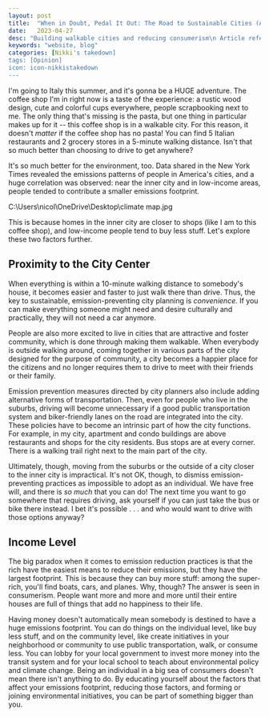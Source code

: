```yaml
---
layout: post
title:  "When in Doubt, Pedal It Out: The Road to Sustainable Cities (And Living Your Amalfi Coast Dreams)"
date:   2023-04-27
desc: "Building walkable cities and reducing consumerism\n Article referenced: *The Climate Impact of Your Neighborhood, Mapped* by By Nadja Popovich, Mira Rojanasakul and Brad Plumer"
keywords: "website, blog"
categories: [Nikki's takedown]
tags: [Opinion]
icon: icon-nikkistakedown
---
```


I'm going to Italy this summer, and it's gonna be a HUGE adventure. The coffee shop I'm in right now is a taste of the experience: a rustic wood design, cute and colorful cups everywhere, people scrapbooking next to me. The only thing that's missing is the pasta, but one thing in particular makes up for it -- this coffee shop is in a walkable city. For this reason, it doesn't *matter* if the coffee shop has no pasta! You can find 5 Italian restaurants and 2 grocery stores in a 5-minute walking distance. Isn't that so much better than choosing to drive to get anywhere?

It's so much better for the environment, too. Data shared in the New York Times revealed the emissions patterns of people in America's cities, and a huge correlation was observed: near the inner city and in low-income areas, people tended to contribute a smaller emissions footprint.

C:\Users\nicol\OneDrive\Desktop\climate map.jpg 

This is because homes in the inner city are closer to shops (like I am to this coffee shop), and low-income people tend to buy less stuff. Let's explore these two factors further.

## Proximity to the City Center

When everything is within a 10-minute walking distance to somebody's house, it becomes easier and faster to just walk there than drive. Thus, the key to sustainable, emission-preventing city planning is *convenience.* If you can make everything someone might need and desire culturally and practically, they will not need a car anymore. 

People are also more excited to live in cities that are attractive and foster community, which is done through making them walkable. When everybody is outside walking around, coming together in various parts of the city designed for the purpose of community, a city becomes a happier place for the citizens and no longer requires them to drive to meet with their friends or their family. 

Emission prevention measures directed by city planners also include adding alternative forms of transportation. Then, even for people who live in the suburbs, driving will become unnecessary if a good public transportation system and biker-friendly lanes on the road are integrated into the city. These policies have to become an intrinsic part of how the city functions. For example, in my city, apartment and condo buildings are above restaurants and shops for the city residents. Bus stops are at every corner. There is a walking trail right next to the main part of the city. 

Ultimately, though, moving from the suburbs or the outside of a city closer to the inner city is impractical. It's not OK, though, to dismiss emission-preventing practices as impossible to adopt as an individual. We have free will, and there is *so much* that you can do! The next time you want to go somewhere that requires driving, ask yourself if you can just take the bus or bike there instead. I bet it's possible . . . and who would want to drive with those options anyway?

## Income Level

The big paradox when it comes to emission reduction practices is that the rich have the easiest means to reduce their emissions, but they have the largest footprint. This is because they can buy more stuff: among the super-rich, you'll find boats, cars, and planes. Why, though? The answer is seen in consumerism. People want more and more and more until their entire houses are full of things that add no happiness to their life. 

Having money doesn't automatically mean somebody is destined to have a huge emissions footprint. You can do things on the individual level, like buy less stuff, and on the community level, like create initiatives in your neighborhood or community to use public transportation, walk, or consume less. You can lobby for your local government to invest more money into the transit system and for your local school to teach about environmental policy and climate change. Being an individual in a big sea of consumers doesn't mean there isn't anything to do. By educating yourself about the factors that affect your emissions footprint, reducing those factors, and forming or joining environmental initiatives, you can be part of something bigger than you.